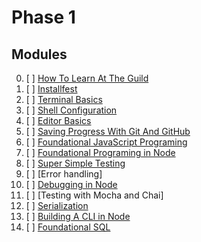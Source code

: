 # Phase 1

## Modules

0. [ ] [How To Learn At The Guild](../modules/How-To-Learn-At-The-Guild)
0. [ ] [Installfest](../modules/Installfest)
0. [ ] [Terminal Basics](../modules/Terminal-Basics)
0. [ ] [Shell Configuration](../modules/Shell-Configuration)
0. [ ] [Editor Basics](../modules/Editor-Basics)
0. [ ] [Saving Progress With Git And GitHub](../modules/Saving-Progress-With-Git-And-GitHub)
0. [ ] [Foundational JavaScript Programing](../modules/Foundational-JavaScript-Programing)
0. [ ] [Foundational Programing in Node](../modules/Foundational-Programing-in-Node)
0. [ ] [Super Simple Testing](../modules/Super-Simple-Testing)
0. [ ] [Error handling]
0. [ ] [Debugging in Node](../modules/Debugging-in-Node)
0. [ ] [Testing with Mocha and Chai]
0. [ ] [Serialization](../modules/Serialization)
0. [ ] [Building A CLI in Node](../modules/Building-A-CLI-in-Node)
0. [ ] [Foundational SQL](../modules/Foundational-SQL)
